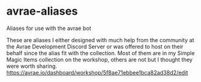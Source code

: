# avrae-aliases
Aliases for use with the avrae bot

These are aliases I either designed with much help from the community at the Avrae Development Discord Server or was offered to host on their behalf since the alias fit with the collection.  Most of them are in my Simple Magic Items collection on the workshop, others are not but I thought they were worth sharing.  https://avrae.io/dashboard/workshop/5f8ae71ebbee1bca82ad38d2/edit
